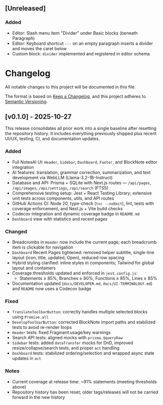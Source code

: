 ## [Unreleased]

### Added

- Editor: Slash menu item "Divider" under Basic blocks (beneath Paragraph)
- Editor: Keyboard shortcut `---` on an empty paragraph inserts a divider and moves the caret below
- Custom block: `divider` implemented and registered in editor schema

# Changelog

All notable changes to this project will be documented in this file.

The format is based on [Keep a Changelog](https://keepachangelog.com/en/1.0.0/),
and this project adheres to [Semantic Versioning](https://semver.org/spec/v2.0.0.html).

## [v0.1.0] - 2025-10-27

This release consolidates all prior work into a single baseline after resetting the repository history. It includes everything previously shipped plus recent UI/UX, testing, CI, and documentation updates.

### Added

- Full NotesAI UI: `Header`, `Sidebar`, `Dashboard`, `Footer`, and BlockNote editor integration
- AI features: translation, grammar correction, summarization, and text development via WebLLM (Llama-3.2-1B-Instruct)
- Database and API: Prisma + SQLite with Next.js routes — `/api/pages`, `/api/images`, `/api/settings`, `/api/search` (FTS5)
- Comprehensive testing setup: Jest + React Testing Library; extensive unit tests across components, utils, and API routes
- GitHub Actions CI: Node 20, type-check (`tsc --noEmit`), lint, tests with coverage enforcement, and Next.js + Vite build checks
- Codecov integration and dynamic coverage badge in `README.md`
- `Dashboard` view with statistics and recent pages

### Changed

- Breadcrumbs in `Header` now include the current page; each breadcrumb item is clickable for navigation
- `Dashboard` Recent Pages tightened: removed helper subtitle, single-line layout (icon, title, updated, Open), reduced row spacing
- Hybrid styling clarified: inline styles in components; Tailwind for global layout and containers
- Coverage thresholds updated and enforced in `jest.config.js`:
  - Statements ≥ 85%, Branches ≥ 80%, Functions ≥ 85%, Lines ≥ 85%
- Documentation updated (`docs/DEVELOPER.md`, `docs/UI-TERMINOLOGY.md`) and `README` now uses a Codecov badge

### Fixed

- `TranslateToolbarButton`: correctly handles multiple selected blocks using `Promise.all`
- `DevelopToolbarButton`: corrected BlockNote import paths and stabilized tests to avoid re-render loops
- `Header` tests: fixed Fragment usage/key warnings
- Search API tests: aligned mocks with `prisma.$queryRaw`
- `Sidebar` tests: added `dataTransfer` mocks for DnD, improved resize/collapse/search tests, and proper `act` handling
- `Dashboard` tests: stabilized ordering/selection and wrapped async state updates in `act`

### Notes

- Current coverage at release time: ~91% statements (meeting thresholds above)
- Repository history has been reset; older tags/releases will not be carried forward in the new history
